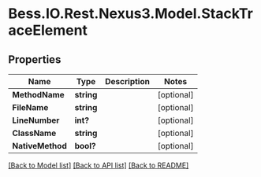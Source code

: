 # Bess.IO.Rest.Nexus3.Model.StackTraceElement
## Properties

Name | Type | Description | Notes
------------ | ------------- | ------------- | -------------
**MethodName** | **string** |  | [optional] 
**FileName** | **string** |  | [optional] 
**LineNumber** | **int?** |  | [optional] 
**ClassName** | **string** |  | [optional] 
**NativeMethod** | **bool?** |  | [optional] 

[[Back to Model list]](../README.md#documentation-for-models) [[Back to API list]](../README.md#documentation-for-api-endpoints) [[Back to README]](../README.md)

